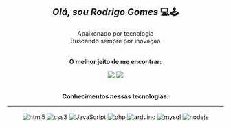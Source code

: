 ## <p align="center"> *Olá, sou Rodrigo Gomes* 💻🕹️ </p>

<div align="center">
  Apaixonado por tecnologia<br>
  Buscando sempre por inovação<br><br>

  <strong>O melhor jeito de me encontrar:</strong>
    
  <a href = "rodrigogsantos285@gmail.com"><img src="https://img.shields.io/badge/-Gmail-%23333?style=for-the-badge&logo=gmail&logoColor=white" target="_blank"></a>
  <a href= "https://www.linkedin.com/in/rodrigo-gomes-288a63196/" target="_blank"><img src="https://img.shields.io/badge/LinkedIn-0077B5?style=for-the-badge&logo=linkedin&logoColor=white" target="_blank"></a> 
</div><br/>

<div align="center">
  <strong>Conhecimentos nessas tecnologias:</strong>
  <hr>
  <img align="center" alt="html5" src="https://img.shields.io/badge/HTML5-E34F26?style=for-the-badge&logo=html5&logoColor=white"/>
  <img align="center" alt="css3" src="https://img.shields.io/badge/CSS3-1572B6?style=for-the-badge&logo=css3&logoColor=white"/>
  <img align="center" alt="JavaScript" src="https://img.shields.io/badge/JavaScript-323330?style=for-the-badge&logo=javascript&logoColor=white"/>
  <img align="center" alt="php" src="https://img.shields.io/badge/Php-474A8A?style=for-the-badge&logo=php&logoColor=white"/>
  <img align="center" alt="arduino" src="https://img.shields.io/badge/Arduino-00979C?style=for-the-badge&logo=arduino&logoColor=white"/>
  <img align="center" alt="mysql" src="https://img.shields.io/badge/Mysql-f29111?style=for-the-badge&logo=mysql&logoColor=white"/>
  <img align="center" alt="nodejs" src="https://img.shields.io/badge/nodejs-3c873a?style=for-the-badge&logo=nodedotjs&logoColor=white"/>
</div>

##
